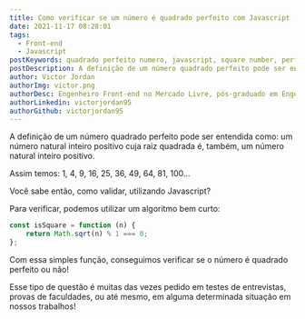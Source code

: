 ```yaml
---
title: Como verificar se um número é quadrado perfeito com Javascript
date: 2021-11-17 08:28:01
tags:
  - Front-end
  - Javascript
postKeywords: quadrado perfeito numero, javascript, square number, perfect square, js, front-end, teste logica numero quadrado perfeito
postDescription: A definição de um número quadrado perfeito pode ser entendida como: um número natural inteiro positivo cuja raiz quadrada é, também, um número natural inteiro positivo. Mas como podemos verificar isso, usando o Javascript?
author: Victor Jordan
authorImg: victor.png
authorDesc: Engenheiro Front-end no Mercado Livre, pós-graduado em Engenharia de Software pela PUC-MG e formado em Banco de Dados pela Fatec, apaixonado por usabilidade, performance e UX!
authorLinkedin: victorjordan95
authorGithub: victorjordan95
---
```


A definição de um número quadrado perfeito pode ser entendida como: um número natural inteiro positivo cuja raiz quadrada é, também, um número natural inteiro positivo.

Assim temos: 1, 4, 9, 16, 25, 36, 49, 64, 81, 100...

Você sabe então, como validar, utilizando Javascript?

<!-- more -->

Para verificar, podemos utilizar um algoritmo bem curto:

```javascript
const isSquare = function (n) {
    return Math.sqrt(n) % 1 === 0;
};
```

Com essa simples função, conseguimos verificar se o número é quadrado perfeito ou não!

Esse tipo de questão é muitas das vezes pedido em testes de entrevistas, provas de faculdades, ou até mesmo, em alguma determinada situação em nossos trabalhos!
